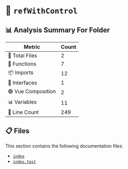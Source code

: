 # 📁 `refWithControl`

## 📊 Analysis Summary For Folder

| Metric | Count |
|--------|-------|
| 📁 Total Files | 2 |
| 🔧 Functions | 7 |
| 📦 Imports | 12 |
| 📐 Interfaces | 1 |
| 🟢 Vue Composition | 2 |
| 📊 Variables | 11 |
| 🔢 Line Count | 249 |


## 📋 Files

This section contains the following documentation files:

- [`index`](./index.md)
- [`index.test`](./index.test.md)